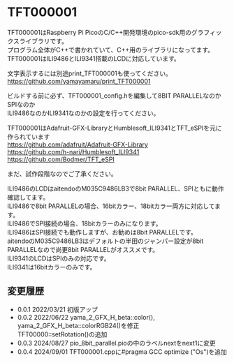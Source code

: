 # TFT000001

TFT000001はRaspberry Pi PicoのC/C++開発環境のpico-sdk用のグラフィックスライブラリです。  
プログラム全体がC++で書かれていて、C++用のライブラリになってます。  
TFT000001はILI9486とILI9341搭載のLCDに対応しています。  
  
文字表示するには別途print_TFT000001も使ってください。  
https://github.com/yamayamaru/print_TFT000001  

ビルドする前に必ず、TFT000001_config.hを編集して8BIT PARALLELなのかSPIなのか  
ILI9486なのかILI9341なのかの設定を行ってください。  

TFT000001はAdafruit-GFX-LibraryとHumblesoft_ILI9341とTFT_eSPIを元に作られています  
    <https://github.com/adafruit/Adafruit-GFX-Library>  
    <https://github.com/h-nari/Humblesoft_ILI9341>  
    <https://github.com/Bodmer/TFT_eSPI>  

まだ、試作段階なのでご了承ください。

ILI9486のLCDはaitendoのM035C9486LB3で8bit PARALLEL、SPIともに動作確認してます。  
ILI9486で8bit PARALLELの場合、16bitカラー、18bitカラー両方に対応してます。  
ILI9486でSPI接続の場合、18bitカラーのみになります。  
ILI9486はSPI接続でも動作しますが、お勧めは8bit PARALLELです。  
aitendoのM035C9486LB3はデフォルトの半田のジャンパー設定が8bit PARALLELなので尚更8bit PARALLELがオススメです。  
ILI9341のLCDはSPIのみの対応です。  
ILI9341は16bitカラーのみです。  

## 変更履歴
* 0.0.1          2022/03/21 初版アップ  
* 0.0.2          2022/06/22 yama_2_GFX_H_beta::color(), yama_2_GFX_H_beta::colorRGB24()を修正  
                            TFT00000::setRotation()の追加
* 0.0.3          2024/08/27 pio_8bit_parallel.pioの中のラベルnextをnext1に変更
* 0.0.4          2024/09/01 TFT000001.cppに#pragma GCC optimize ("Os")を追加

